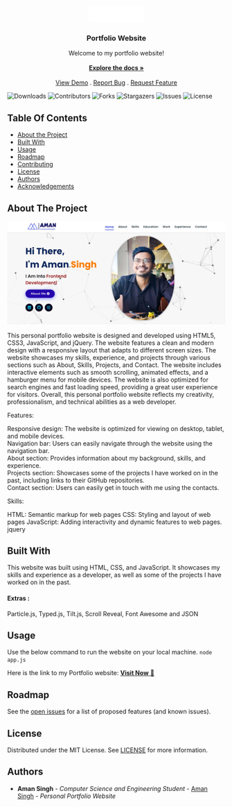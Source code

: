 


<br/>
<p align="center">
  <a href="https://github.com/amansingh1221/ReadME-Generator">
    <img src="./assets/images/aman-whiteontransparent.png" alt="Logo" width="130" height="38">
  </a>

  <h3 align="center">Portfolio Website</h3>

  <p align="center">
    Welcome to my portfolio website!
    <br/>
    <br/>
    <a href="https://github.com/amansingh1221/Portfolio"><strong>Explore the docs »</strong></a>
    <br/>
    <br/>
    <a href="https://github.com/amansingh1221/Portfolio">View Demo</a>
    .
    <a href="https://github.com/amansingh1221/Portfolio/issues">Report Bug</a>
    .
    <a href="https://github.com/amansingh1221/Portfolio/issues">Request Feature</a>
  </p>
</p>

![Downloads](https://img.shields.io/github/downloads/amansingh1221/Portfolio/total) ![Contributors](https://img.shields.io/github/contributors/amansingh1221/Portfolio?color=dark-green) ![Forks](https://img.shields.io/github/forks/amansingh1221/Portfolio?style=social) ![Stargazers](https://img.shields.io/github/stars/amansingh1221/Portfolio?style=social) ![Issues](https://img.shields.io/github/issues/amansingh1221/Portfolio) ![License](https://img.shields.io/github/license/amansingh1221/Portfolio) 

## Table Of Contents

* [About the Project](#about-the-project)
* [Built With](#built-with)
* [Usage](#usage)
* [Roadmap](#roadmap)
* [Contributing](#contributing)
* [License](#license)
* [Authors](#authors)
* [Acknowledgements](#acknowledgements)

## About The Project

![Screen Shot](./assets/images/sample.png)

This personal portfolio website is designed and developed using HTML5, CSS3, JavaScript, and jQuery. The website features a clean and modern design with a responsive layout that adapts to different screen sizes. The website showcases my skills, experience, and projects through various sections such as About, Skills, Projects, and Contact. The website includes interactive elements such as smooth scrolling, animated effects, and a hamburger menu for mobile devices. The website is also optimized for search engines and fast loading speed, providing a great user experience for visitors. Overall, this personal portfolio website reflects my creativity, professionalism, and technical abilities as a web developer.

Features:

Responsive design: The website is optimized for viewing on desktop, tablet, and mobile devices.
<br/>
Navigation bar: Users can easily navigate through the website using the navigation bar.
<br/>About section: Provides information about my background, skills, and experience.
<br/>Projects section: Showcases some of the projects I have worked on in the past, including links to their GitHub repositories.
<br/>Contact section: Users can easily get in touch with me using the contacts.

Skills:

HTML: Semantic markup for web pages
CSS: Styling and layout of web pages
JavaScript: Adding interactivity and dynamic features to web pages.
jquery




## Built With

This website was built using HTML, CSS, and JavaScript. It showcases my skills and experience as a developer, as well as some of the projects I have worked on in the past.
#### Extras : 
Particle.js, Typed.js, Tilt.js, Scroll Reveal, Font Awesome and JSON

## Usage

Use the below command to run the website on your local machine.
```node app.js```

Here is the link to my Portfolio website: <a href="https://portfolio-amansingh.vercel.app/" target="_blank">**Visit Now** 🚀</a>

## Roadmap

See the [open issues](https://github.com/amansingh1221/Portfolio/issues) for a list of proposed features (and known issues).

## License

Distributed under the MIT License. See [LICENSE](https://github.com/amansingh1221/Portfolio/blob/main/LICENSE.md) for more information.

## Authors

* **Aman Singh** - *Computer Science and Engineering Student* - [Aman Singh](https://github.com/amansingh1221/) - *Personal Portfolio Website*
